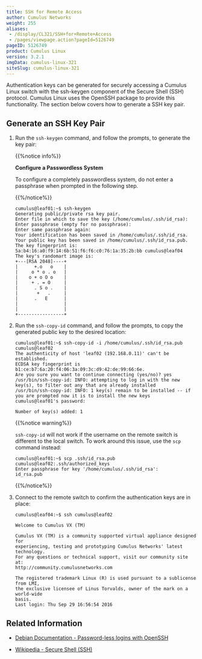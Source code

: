 ```yaml
---
title: SSH for Remote Access
author: Cumulus Networks
weight: 255
aliases:
 - /display/CL321/SSH+for+Remote+Access
 - /pages/viewpage.action?pageId=5126749
pageID: 5126749
product: Cumulus Linux
version: 3.2.1
imgData: cumulus-linux-321
siteSlug: cumulus-linux-321
---
```

Authentication keys can be generated for securely accessing a Cumulus
Linux switch with the ssh-keygen component of the Secure Shell (SSH)
protocol. Cumulus Linux uses the OpenSSH package to provide this
functionality. The section below covers how to generate a SSH key pair.

## <span>Generate an SSH Key Pair</span>

1.  Run the `ssh-keygen` command, and follow the prompts, to generate
    the key pair:
    
    {{%notice info%}}
    
    **Configure a Passwordless System**
    
    To configure a completely passwordless system, do not enter a
    passphrase when prompted in the following step.
    
    {{%/notice%}}
    
        cumulus@leaf01:~$ ssh-keygen
        Generating public/private rsa key pair.
        Enter file in which to save the key (/home/cumulus/.ssh/id_rsa): 
        Enter passphrase (empty for no passphrase): 
        Enter same passphrase again: 
        Your identification has been saved in /home/cumulus/.ssh/id_rsa.
        Your public key has been saved in /home/cumulus/.ssh/id_rsa.pub.
        The key fingerprint is:
        5a:b4:16:a0:f9:14:6b:51:f6:f6:c0:76:1a:35:2b:bb cumulus@leaf04
        The key's randomart image is:
        +---[RSA 2048]----+
        |      +.o   o    |
        |     o * o . o   |
        |    o + o O o    |
        |     + . = O     |
        |      . S o .    |
        |       +   .     |
        |      .   E      |
        |                 |
        |                 |
        +-----------------+

2.  Run the `ssh-copy-id` command, and follow the prompts, to copy the
    generated public key to the desired location:
    
        cumulus@leaf01:~$ ssh-copy-id -i /home/cumulus/.ssh/id_rsa.pub cumulus@leaf02
        The authenticity of host 'leaf02 (192.168.0.11)' can't be established.
        ECDSA key fingerprint is b1:ce:b7:6a:20:f4:06:3a:09:3c:d9:42:de:99:66:6e.
        Are you sure you want to continue connecting (yes/no)? yes
        /usr/bin/ssh-copy-id: INFO: attempting to log in with the new key(s), to filter out any that are already installed
        /usr/bin/ssh-copy-id: INFO: 1 key(s) remain to be installed -- if you are prompted now it is to install the new keys
        cumulus@leaf01's password:
         
        Number of key(s) added: 1
    
    {{%notice warning%}}
    
    `ssh-copy-id` will not work if the username on the remote switch is
    different to the local switch. To work around this issue, use the
    `scp` command instead:
    
        cumulus@leaf01:~$ scp .ssh/id_rsa.pub cumulus@leaf02:.ssh/authorized_keys
        Enter passphrase for key '/home/cumulus/.ssh/id_rsa':
        id_rsa.pub
    
    {{%/notice%}}

3.  Connect to the remote switch to confirm the authentication keys are
    in place:
    
        cumulus@leaf04:~$ ssh cumulus@leaf02
         
        Welcome to Cumulus VX (TM)
         
        Cumulus VX (TM) is a community supported virtual appliance designed for
        experiencing, testing and prototyping Cumulus Networks' latest technology.
        For any questions or technical support, visit our community site at:
        http://community.cumulusnetworks.com
         
        The registered trademark Linux (R) is used pursuant to a sublicense from LMI,
        the exclusive licensee of Linus Torvalds, owner of the mark on a world-wide
        basis.
        Last login: Thu Sep 29 16:56:54 2016

## <span>Related Information</span>

  - [Debian Documentation - Password-less logins with
    OpenSSH](http://www.debian-administration.org/articles/152)

  - [Wikipedia - Secure Shell
    (SSH)](http://en.wikipedia.org/wiki/Secure_Shell)
